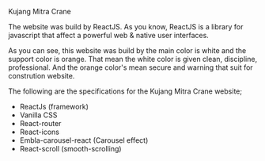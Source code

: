 Kujang Mitra Crane

The website was build by ReactJS. As you know, ReactJS is a library for javascript that affect a powerful web & native user interfaces.

As you can see, this website was build by the main color is white and the support color is orange. That mean the white color is given clean, discipline, professional. And the orange color's mean secure and warning that suit for constrution website.

The following are the specifications for the Kujang Mitra Crane website;

- ReactJs (framework)
- Vanilla CSS
- React-router
- React-icons
- Embla-carousel-react (Carousel effect)
- React-scroll (smooth-scrolling)
